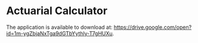 # Actuarial Calculator
The application is available to download at: <https://drive.google.com/open?id=1m-ygZbjaNxTga9dGTbYythly-T7gHUXu>.
